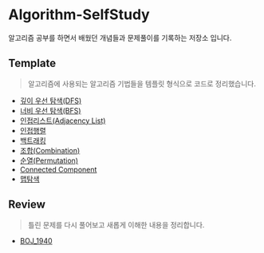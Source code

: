 # Algorithm-SelfStudy
알고리즘 공부를 하면서 배웠던 개념들과 문제풀이를 기록하는 저장소 입니다. 

## Template
> 알고리즘에 사용되는 알고리즘 기법들을 템플릿 형식으로 코드로 정리했습니다.

- [깊이 우선 탐색(DFS)](https://github.com/kwonseokki/Algorithm/blob/main/Template/%08dfs.cpp)<br/>
- [너비 우선 탐색(BFS)](https://github.com/kwonseokki/Algorithm/blob/main/Template/bfs.cpp)
- [인접리스트(Adjacency List)](https://github.com/kwonseokki/Algorithm/blob/main/Template/adj_list.cpp)
- [인접행렬](https://github.com/kwonseokki/Algorithm/blob/main/Template/adj_matrix.cpp)
- [백트래킹](https://github.com/kwonseokki/Algorithm/blob/main/Template/backtracking.cpp)
- [조합(Combination)](https://github.com/kwonseokki/Algorithm/blob/main/Template/combination.cpp)
- [순열(Permutation)](https://github.com/kwonseokki/Algorithm/blob/main/Template/permutation.cpp)
- [Connected Component](https://github.com/kwonseokki/Algorithm/blob/main/Template/component.cpp)
- [맵탐색](https://github.com/kwonseokki/Algorithm/blob/main/Template/map.cpp)


## Review
> 틀린 문제를 다시 풀어보고 새롭게 이해한 내용을 정리합니다.

- [BOJ_1940](https://github.com/kwonseokki/Algorithm/blob/main/Review/1940.md)
